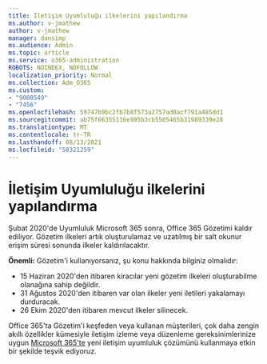 ```yaml
---
title: İletişim Uyumluluğu ilkelerini yapılandırma
ms.author: v-jmathew
author: v-jmathew
manager: dansimp
ms.audience: Admin
ms.topic: article
ms.service: o365-administration
ROBOTS: NOINDEX, NOFOLLOW
localization_priority: Normal
ms.collection: Adm_O365
ms.custom:
- "9000549"
- "7456"
ms.openlocfilehash: 59747b9bc2fb7b8f573a2757ad0acf791a485dd1
ms.sourcegitcommit: ab75f66355116e995b3cb5505465b31989339e28
ms.translationtype: MT
ms.contentlocale: tr-TR
ms.lasthandoff: 08/13/2021
ms.locfileid: "58321259"
---
```

# <a name="configure-communication-compliance-policies"></a>İletişim Uyumluluğu ilkelerini yapılandırma

Şubat 2020'de Uyumluluk Microsoft 365 sonra, Office 365 Gözetimi kaldır ediliyor. Gözetim ilkeleri artık oluşturulamaz ve uzatılmış bir salt okunur erişim süresi sonunda ilkeler kaldırılacaktır.

**Önemli:** Gözetim'i kullanıyorsanız, şu konu hakkında bilginiz olmalıdır:

- 15 Haziran 2020'den itibaren kiracılar yeni gözetim ilkeleri oluşturabilme olanağına sahip değildir.
- 31 Ağustos 2020'den itibaren var olan ilkeler yeni iletileri yakalamayı durduracak.
- 26 Ekim 2020'den itibaren mevcut ilkeler silinecek.

Office 365'ta Gözetim'i keşfeden veya kullanan müşterileri, çok daha zengin akıllı özellikler kümesiyle iletişim izleme veya düzenleme gereksinimlerinize uygun [Microsoft 365'te](https://go.microsoft.com/fwlink/?linkid=2128593) yeni iletişim uyumluluk çözümünü kullanmaya etkin bir şekilde teşvik ediyoruz.
